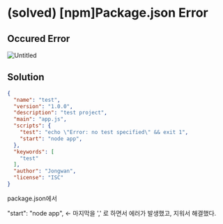 # (solved) [npm]Package.json Error

## Occured Error

![Untitled]((solved)%20%5Bnpm%5DPackage%20json%20Error%20846d91e0b743452a940bb5156c2ddb30/Untitled.png)

## Solution

```json
{
  "name": "test",
  "version": "1.0.0",
  "description": "test project",
  "main": "app.js",
  "scripts": {
    "test": "echo \"Error: no test specified\" && exit 1",
    "start": "node app", 
  }, 
  "keywords": [
    "test"
  ],
  "author": "Jongwan",
  "license": "ISC"
}
```

package.json에서 

"start": "node app",   ← 마지막을 ',' 로 하면서 에러가 발생했고, 지워서 해결했다.